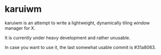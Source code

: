 karuiwm
=======

karuiwm is an attempt to write a lightweight, dynamically tiling window manager
for X.

It is currently under heavy development and rather unusable.

In case you want to use it, the last somewhat usable commit is #31a8063.
